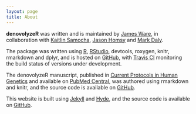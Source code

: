 ```yaml
---
layout: page
title: About
---
```


**denovolyzeR** was written and is maintained by [James Ware], in collaboration with [Kaitlin Samocha], [Jason Homsy] and [Mark Daly].  

The package was written using [R], [RStudio], devtools, roxygen, knitr, rmarkdown and dplyr, and is hosted on [GitHub], with [Travis CI] monitoring the build status of versions under development.  

The denovolyzeR manuscript, published in [Current Protocols in Human Genetics][cphg] and available on [PubMed Central][PMC], was authored using rmarkdown and knitr, and the source code is available on [GitHub][cphgSource].  

This website is built using [Jekyll] and [Hyde], and the source code is available on [GitHub][webSource].

[James Ware]: http://www.imperial.ac.uk/people/j.ware
[Kaitlin Samocha]: https://www.atgu.mgh.harvard.edu/people/kaitlin_samocha
[Jason Homsy]: https://connects.catalyst.harvard.edu/Profiles/display/Person/90618
[Mark Daly]: https://www.atgu.mgh.harvard.edu/people/mark_daly
[cphg]: http://onlinelibrary.wiley.com/doi/10.1002/0471142905.hg0725s87/abstract
[PMC]: http://www.ncbi.nlm.nih.gov/pmc/articles/PMC4606471/
[GitHub]: https://github.com/jamesware/denovolyzeR/
[cphgSource]: https://github.com/jamesware/denovolyzerManuscript
[Travis CI]: https://travis-ci.org
[R]: http://r-project.org/
[RStudio]: http://rstudio.com
[Jekyll]: http://jekyllrb.com
[Hyde]: http://hyde.getpoole.com
[webSource]: https://github.com/jamesware/denovolyzeR.org
